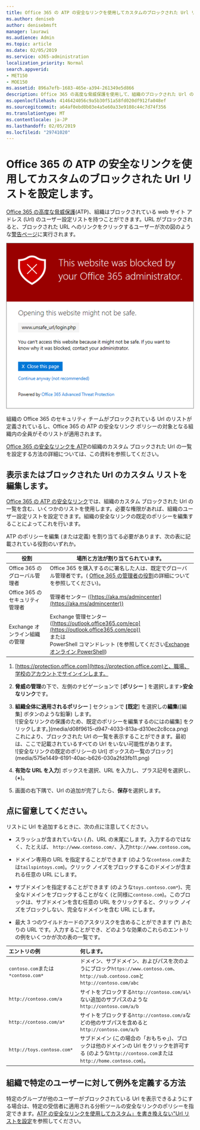 ```yaml
---
title: Office 365 の ATP の安全なリンクを使用してカスタムのブロックされた Url リストを設定します。
ms.author: deniseb
author: denisebmsft
manager: laurawi
ms.audience: Admin
ms.topic: article
ms.date: 02/05/2019
ms.service: o365-administration
localization_priority: Normal
search.appverid:
- MET150
- MOE150
ms.assetid: 896a7efb-1683-465e-a394-261349e5d866
description: Office 365 の高度な脅威保護を使用して、組織のブロックされた Url の一覧を設定する方法について説明します。ブロックされた Url は、電子メール メッセージと、ATP の安全なリンク ポリシーに基づき、Office ドキュメントに適用されます。
ms.openlocfilehash: 4146424056c9a5b30f51a58fd020df912fa048ef
ms.sourcegitcommit: a64af0ebd0b03e4a5e60a33e9108c44c7d74f356
ms.translationtype: MT
ms.contentlocale: ja-JP
ms.lasthandoff: 02/05/2019
ms.locfileid: "29741020"
---
```

# <a name="set-up-a-custom-blocked-urls-list-using-office-365-atp-safe-links"></a>Office 365 の ATP の安全なリンクを使用してカスタムのブロックされた Url リストを設定します。

[Office 365 の高度な脅威保護](office-365-atp.md)(ATP)、組織はブロックされている web サイト アドレス (Url) のユーザー設定リストを持つことができます。URL がブロックされると、ブロックされた URL へのリンクをクリックするユーザーが次の図のような[警告ページ](atp-safe-links-warning-pages.md)に実行されます。 
  
![このサイトがブロックされています。](media/6b4bda2d-a1e6-419e-8b10-588e83c3af3f.png)
  
組織の Office 365 のセキュリティ チームがブロックされている Url のリストが定義されているし、Office 365 の ATP の安全なリンク ポリシーの対象となる組織内の全員がそのリストが適用されます。 
  
[Office 365 の安全なリンクを ATP](atp-safe-links.md)の組織のカスタム ブロックされた Url の一覧を設定する方法の詳細については、この資料を参照してください。
  
## <a name="view-or-edit-a-custom-list-of-blocked-urls"></a>表示またはブロックされた Url のカスタム リストを編集します。

[Office 365 の ATP の安全なリンク](atp-safe-links.md)では、組織のカスタム ブロックされた Url の一覧を含む、いくつかのリストを使用します。必要な権限があれば、組織のユーザー設定リストを設定できます。組織の安全なリンクの既定のポリシーを編集することによってこれを行います。

ATP のポリシーを編集 (または定義) を割り当てる必要があります、次の表に記載されている役割のいずれか。 

|役割  |場所と方法が割り当てられています。  |
|---------|---------|
|Office 365 のグローバル管理者 |Office 365 を購入するのに署名した人は、既定でグローバル管理者です。( [Office 365 の管理者の役割](https://docs.microsoft.com/office365/admin/add-users/about-admin-roles)の詳細についてを参照してください)。         |
|Office 365 のセキュリティ管理者 |管理者センター ([https://aka.ms/admincenter](https://aka.ms/admincenter))|
|Exchange オンライン組織の管理 |Exchange 管理センター ([https://outlook.office365.com/ecp](https://outlook.office365.com/ecp)) <br>または <br>  PowerShell コマンドレット (を参照してください[Exchange オンライン PowerShell](https://docs.microsoft.com/powershell/exchange/exchange-online/exchange-online-powershell?view=exchange-ps)) |
  
1. [https://protection.office.com](https://protection.office.com)と、職場、学校のアカウントでサインインします。 
    
2. **脅威の管理**の下で、左側のナビゲーションで [**ポリシー** ] を選択します\>**安全なリンク**です。
    
3. **組織全体に適用されるポリシー** ] セクションで **[既定**] を選択しの**編集**([編集] ボタンのような鉛筆) します。<br/>![安全なリンクの保護のため、既定のポリシーを編集するのにはの編集] をクリックします。](media/d08f9615-d947-4033-813a-d310ec2c8cca.png)<br/>これにより、ブロックされた Url の一覧を表示することができます。最初は、ここで記載されているすべての Url をいない可能性があります。<br/>![安全なリンクの既定のポリシーの Url] ボックスの一覧のブロック](media/575e1449-6191-40ac-b626-030a2fd3fb11.png)
  
4. **有効な URL を入力**] ボックスを選択、URL を入力し、プラス記号を選択し、(**+**)。 

5. 画面の右下隅で、Url の追加が完了したら、**保存**を選択します。
    
## <a name="a-few-things-to-keep-in-mind"></a>点に留意してください。

リストに Url を追加するときに、次の点に注意してください。 

- スラッシュが含まれていない ( **/**)、URL の末尾にします。入力するのではなく、たとえば、 `http://www.contoso.com/`、入力`http://www.contoso.com`。
    
- ドメイン専用の URL を指定することができます (のような`contoso.com`または`tailspintoys.com`)。クリック ノイズをブロックするこのドメインが含まれる任意の URL にします。

- サブドメインを指定することができます (のような`toys.contoso.com*`)、完全なドメインをブロックすることがなく (と同様に`contoso.com`)。このブロックは、サブドメインを含む任意の URL をクリックすると、クリック ノイズをブロックしない、完全なドメインを含む URL にします。  
    
- 最大 3 つのワイルドカードのアスタリスクを含めることができます (\*) あたりの URL です。入力することができ、どのような効果のこれらのエントリの例をいくつかが次の表の一覧です。
    
|**エントリの例**|**何します。**|
|:-----|:-----|
|`contoso.com`または`*contoso.com*`  <br/> |ドメイン、サブドメイン、およびパスを次のようにブロック`https://www.contoso.com`、`http://sub.contoso.com`と`http://contoso.com/abc`  <br/> |
|`http://contoso.com/a`  <br/> |サイトをブロックする`http://contoso.com/a`いない追加のサブパスのような`http://contoso.com/a/b`  <br/> |
|`http://contoso.com/a*`  <br/> |サイトをブロックする`http://contoso.com/a`などの他のサブパスを含めると`http://contoso.com/a/b`  <br/> |
|`http://toys.contoso.com*`  <br/> |サブドメイン (この場合の「おもちゃ」)、ブロックは他のドメインの Url をクリックを許可する (のような`http://contoso.com`または`http://home.contoso.com`)。  <br/> |
   

## <a name="how-to-define-exceptions-for-certain-users-in-an-organization"></a>組織で特定のユーザーに対して例外を定義する方法

特定のグループが他のユーザーがブロックされている Url を表示できるようにする場合は、特定の受信者に適用される分析ツールの安全なリンクのポリシーを指定できます。[ATP の安全なリンクを使用してカスタム」を書き換えない"Url リストを設定](set-up-a-custom-do-not-rewrite-urls-list-with-atp.md)を参照してください。
  

